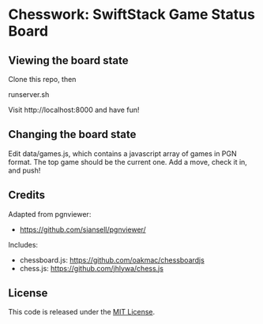 Chesswork:  SwiftStack Game Status Board
========================================

Viewing the board state
--------------------------------------

Clone this repo, then 

   runserver.sh

Visit http://localhost:8000 and have fun!

Changing the board state
--------------------------------------

Edit data/games.js, which contains a javascript array of games in PGN format.  The top game should be the current one.  Add a move, check it in, and push!


Credits
--------------------------------------

Adapted from pgnviewer: 
* https://github.com/siansell/pgnviewer/

Includes:
* chessboard.js: https://github.com/oakmac/chessboardjs
* chess.js: https://github.com/jhlywa/chess.js

License
--------------------------------------

This code is released under the [MIT License](https://github.com/siansell/pgnviewer/blob/master/LICENSE).
